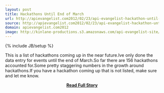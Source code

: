```yaml
---
layout: post
title: Hackathons Until End of March
url: http://apievangelist.com2012/02/23/api-evangelist-hackathon-until-end-of-march/
source: http://apievangelist.com2012/02/23/api-evangelist-hackathon-until-end-of-march/
domain: apievangelist.com2012
image: http://kinlane-productions.s3.amazonaws.com/api-evangelist-site/blog/Hackathon-Tag-Cloud-2.png
---
```

{% include JB/setup %}<p>This is a list of hackathons coming up in the near future.Ive only done the data entry for events until the end of March.So far there are 156 hackathons accounted for.Some pretty staggering numbers in the growth around hackathons.If you have a hackathon coming up that is not listed, make sure and let me know.</p>
<center><p><a href="http://apievangelist.com2012/02/23/api-evangelist-hackathon-until-end-of-march/" style='padding:25px; font-sze:18px; font-weight: bold;'>Read Full Story</a></p></center>
